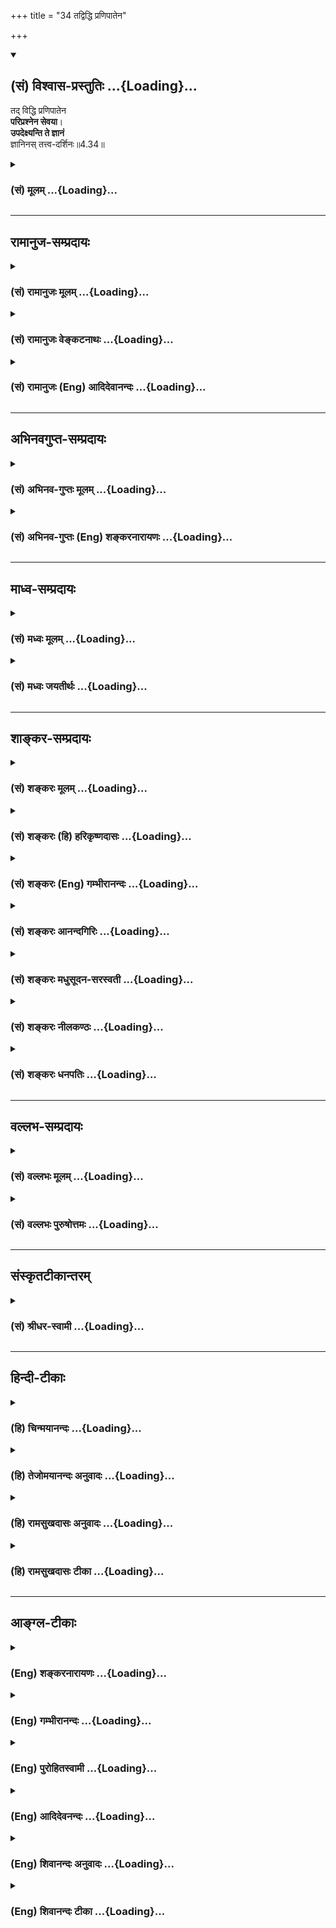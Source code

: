 +++
title = "34 तद्विद्धि प्रणिपातेन"

+++
<div class="js_include" newlevelforh1="2" title="(सं) विश्वास-प्रस्तुतिः" unfilled url="/mahAbhAratam/vyAsaH/shlokashaH/06-bhIShma-parva/03-bhagavad-gItA-parva/saMskRtam/vishvAsa-prastutiH/04_jnAna-yogaH_brahmArp/34_tadviddhi_praNipA.md">
<details open><summary><h2>(सं) विश्वास-प्रस्तुतिः ...{Loading}...</h2></summary>

तद् विद्धि प्रणिपातेन  
**परिप्रश्नेन सेवया**।  
**उपदेक्ष्यन्ति ते ज्ञानं**  
ज्ञानिनस् तत्त्व-दर्शिनः॥4.34॥
</details>
</div>
<div class="js_include collapsed" newlevelforh1="3" title="(सं) मूलम्" unfilled url="/mahAbhAratam/vyAsaH/shlokashaH/06-bhIShma-parva/03-bhagavad-gItA-parva/saMskRtam/mUlam/04_jnAna-yogaH_brahmArp/34_tadviddhi_praNipA.md">
<details><summary><h3>(सं) मूलम् ...{Loading}...</h3></summary>

तद्विद्धि प्रणिपातेन परिप्रश्नेन सेवया।  
उपदेक्ष्यन्ति ते ज्ञानं ज्ञानिनस्तत्त्वदर्शिनः।।4.34।।
</details>
</div>


_________________
## रामानुज-सम्प्रदायः
<div class="js_include collapsed" newlevelforh1="3" title="(सं) रामानुजः मूलम्" unfilled url="/mahAbhAratam/vyAsaH/shlokashaH/06-bhIShma-parva/03-bhagavad-gItA-parva/saMskRtam/rAmAnujaH/mUlam/04_jnAna-yogaH_brahmArp/34_tadviddhi_praNipA.md">
<details><summary><h3>(सं) रामानुजः मूलम् ...{Loading}...</h3></summary>

।।4.34।। तद् आत्मविषयं ज्ञानम्अविनाशि तु तद् विद्धि (गीता 2।17) इति
आरभ्यएषा तेऽभिहिता (गीता 2।39) इत्यन्तेन मया उपदिष्टम् मदुक्तकर्मणि
वर्तमानः त्वं विपाकानुगुणं काले प्रणिपातपरिप्रश्नसेवाभिः विशदाकारं
ज्ञानिभ्यो विद्धि। साक्षात्कृतात्मस्वरूपाः तु **ज्ञानिनः** प्रणिपातादिभिः
सेविताः ज्ञानबुभुत्सया परितः पृच्छतः तव आशयम् आलक्ष्य **ज्ञानम्
उपदेक्ष्यन्ति। आत्मयाथात्म्यविषयसाक्षात्काररूपस्य लक्षणम् आह**

</details>
</div>
<div class="js_include collapsed" newlevelforh1="3" title="(सं) रामानुजः वेङ्कटनाथः" unfilled url="/mahAbhAratam/vyAsaH/shlokashaH/06-bhIShma-parva/03-bhagavad-gItA-parva/saMskRtam/rAmAnujaH/venkaTanAthaH/04_jnAna-yogaH_brahmArp/34_tadviddhi_praNipA.md">
<details><summary><h3>(सं) रामानुजः वेङ्कटनाथः ...{Loading}...</h3></summary>

  
  
।।4.34।। उपदिष्टमेव ज्ञानं तत्तद्विपाकदशाया प्रतिक्षणवैशद्याय पुनः
पुनर्ज्ञानिभ्यः श्रोतव्यमित्युच्यते तद्विद्धि इति श्लोकेन। तदिति
परोक्षवन्निर्देशः **प्रकरणप्रा द्युक्तप्रकारपरामर्शीति**
व्यञ्जनायअविनाशि इत्यादिमयापदिष्टमित्यन्तमुक्तम्। इतः पूर्वमनुपदिष्टस्य
ज्ञानस्य कस्यचिच्छ्रोतव्यत्वं नात्रोच्यत इति भावः। तद्युक्तकर्मणि
वर्तमानस्त्वमिति विपाकहेतुः। विपाकानुगुणं कालेकाल इति प्रश्नावसरः।
अदृष्टद्वारा प्रणिपातादेर्विपाकानुगुण्यं वा विवक्षितम्।
गुरुमेवाभिगच्छेत् मुं.उ.1।2।12 इत्यादिविधिप्राप्तं चैतत्।
प्रणिपातादेरितरेतरयोगो विवक्षित इति व्यञ्जनायप्रणिपातपरिप्रश्नसेवाभिः
इति द्वन्द्वसमासेन व्याख्या। स्वाध्यायाद्योगमासीत योगात्स्वाध्यायमामनेत्
वि.पु.6।6।2 इत्यादीनि शास्त्राणिकालेकाल इति वीप्सया
द्योतितानि। विशदाकारमिति पुनः श्रवणस्य नैष्फल्यपरिहारः। ननु किमिदानीं
भगवता ज्ञानमविशदमुपदिष्टं किंवा बीभत्सुना अविशब्देन ज्ञातं येनैतदुच्यते
इत्येतदपिविपाकानुगुणशब्देन परिहृतम् विशदमेवोपदिष्टं भगवता अवधानादिमांश्च
अर्जुनः तथाप्यनादिकर्मोपार्जितैरनन्तैः पापकवाटैरन्तःकरणरूपस्य
तत्त्वज्ञानप्रसरद्वारस्योपरुद्धत्वादिदानीं नातिवैशद्यं जायतेये तु
त्वदङ्घ्रिसरसीरुहभक्तिहीनास्तेषाममीभिरपि नैव यथार्थबोधः।
पित्तघ्नमञ्जनमनाप्नुषि जातु नेत्रे नैव प्रभाभिरपि शङ्खसितत्वबुद्धिः
वै.स्त.16 इतिवत् यथावस्थितकर्मयोगनिरस्तेषु पापेषु विशदज्ञानार्हावस्था
स्यात् तदा च पूर्वोपदिष्टस्य सामान्यतो ज्ञातस्यार्थस्य ज्ञातांशसंवादाय
अज्ञातांशज्ञानाय विस्मृतप्रतिबोधनाय च पुनश्श्रवणं कार्यमिति।
अयमर्थोऽनुगीतावृत्तान्तेन व्यक्तो भविष्यति। ज्ञानिनः अहं वा अन्यो वेति
भावः।  
  
तत्त्वदर्शिनः इति विशेषणं तेषामेतज्ज्ञानोपदेष्ट्टत्वाधिकारं सूचयतीति
व्यञ्जनायसाक्षात्कृतात्मस्वरूपा इत्युक्तम्।
तत्त्वदर्शिभिरपिनासंवत्सरवासिने प्रब्रूयात् न विनयादिरहिताय च वक्तव्यम्
इत्यादिविधिप्रयुक्तविलम्बोऽनतिलङ्घनीय इत्याह प्रणिपातादिभिरिति। तस्मै स
विद्वानुपसन्नाय सम्यक् इत्युपक्रम्य प्रोवाच तां तत्त्वतो ब्रह्मविद्याम्
मुं.उ.1।2।13 इति श्रुतेर्विधिपरत्वं च तत्त्वदर्शित्वाज्जानन्तस्ते
यथावदुपदेक्ष्यन्तीति भावः। प्रकर्षेण नीचैः पतनं प्रणिपातः
प्रश्नपूर्वाङ्गभूतः प्रणामोपसङ्ग्रहादिर्विवक्षितः। परिप्रश्नः
स्वबुद्धिमत्तातिरेकगूहनेनाजानत इव साक्षात्प्रष्टव्यानभिधानेन
तदनुबन्धिविषयः प्रश्नः। प्रतिवादिवत्कुयुक्तिभिः प्रत्यवस्थानं न
कर्तव्यमिति भावः। सेवा तु भक्तिश्चिरानुवर्तनं वा।  
  

</details>
</div>
<div class="js_include collapsed" newlevelforh1="3" title="(सं) रामानुजः (Eng) आदिदेवानन्दः" unfilled url="/mahAbhAratam/vyAsaH/shlokashaH/06-bhIShma-parva/03-bhagavad-gItA-parva/saMskRtam/rAmAnujaH/english/AdidevAnandaH/04_jnAna-yogaH_brahmArp/34_tadviddhi_praNipA.md">
<details><summary><h3>(सं) रामानुजः (Eng) आदिदेवानन्दः ...{Loading}...</h3></summary>

4.34 This is the knowledge concerning the self that has been taught by Me in the verses beginning with 'Know that to be indestructibe' (2.17)
and ending with 'this has been given to you' (2.39). So engaged in appropriate actions, you can learn, according to the maturity of your competence, this wisdom from the wise, who will explain it to you, if you attend on them through prostrating and estioning and by serving them. The wise are those who have immediate apprehension (or vision) of the true nature of the self. Having been honoured by you through prostration etc., and observing your mental disposition characterised by desire for knowledge which you have evinced by your estions, they will teach you this knowledge. Sri Krsna now speaks of the characterisitcs of knowledge concerning the nature of the self, in the form of direct perception.

</details>
</div>


_________________
## अभिनवगुप्त-सम्प्रदायः
<div class="js_include collapsed" newlevelforh1="3" title="(सं) अभिनव-गुप्तः मूलम्" unfilled url="/mahAbhAratam/vyAsaH/shlokashaH/06-bhIShma-parva/03-bhagavad-gItA-parva/saMskRtam/abhinava-guptaH/mUlam/04_jnAna-yogaH_brahmArp/34_tadviddhi_praNipA.md">
<details><summary><h3>(सं) अभिनव-गुप्तः मूलम् ...{Loading}...</h3></summary>

।।4.34 4.35।। तद्विद्धीति। यज्ज्ञात्वेति। तच्च ज्ञानं प्रणिपातेन भक्त्या
परिप्रश्नेन ऊहापोहतर्कवितर्कादिभिः सेवया अभ्यासेन जानीहि। यतः एवंभूतस्य
तव ज्ञानिनः निजा एव संवित्तिविशेषानुगृहीता इन्द्रियविशेषाः तत्त्वम् उप
समीपे देक्ष्यन्ति प्रापयिष्यन्ति। तथाहि ते तत्त्वमेव दर्शयन्तीति
तत्त्वदर्शिनः। उक्तं हि योग एव योगस्योपाध्यायः इति।  
  
ऋतंभरा तत्र प्रज्ञा +++(Y S I 48 )+++ इति च। अन्ये ज्ञानिनः पुरुषा इति
व्याख्यायमाने भगवान् स्वयं यत् उपदिष्टवान् तदसत्यमित्युक्तं स्यात्। अथवा
एवमभिधाने +++(S. अभिधानेन च)+++ प्रयोजनम् अन्येऽपि लोकाः प्रणिपातादिना
ज्ञानिभ्यो ज्ञानं गृह्णीयुः न यथाकथंचित् इति समयप्रतिपादनम्। आत्मनि मयि
मत्स्वरूपतां यति +++(S K प्राप्ते)+++ आत्मनि इति सामानाधिकरण्यम्। अथोशब्दः
पादपूरणे। आत्मना ईश्वरस्य साम्ये कोऽपि विशेष उक्तः। असाम्ये
विकल्पार्थानुपपत्तिः।

</details>
</div>
<div class="js_include collapsed" newlevelforh1="3" title="(सं) अभिनव-गुप्तः (Eng) शङ्करनारायणः" unfilled url="/mahAbhAratam/vyAsaH/shlokashaH/06-bhIShma-parva/03-bhagavad-gItA-parva/saMskRtam/abhinava-guptaH/english/shankaranArAyaNaH/04_jnAna-yogaH_brahmArp/34_tadviddhi_praNipA.md">
<details><summary><h3>(सं) अभिनव-गुप्तः (Eng) शङ्करनारायणः ...{Loading}...</h3></summary>

4.34 See Comment under 4.35

</details>
</div>


_________________
## माध्व-सम्प्रदायः
<div class="js_include collapsed" newlevelforh1="3" title="(सं) मध्वः मूलम्" unfilled url="/mahAbhAratam/vyAsaH/shlokashaH/06-bhIShma-parva/03-bhagavad-gItA-parva/saMskRtam/madhvaH/mUlam/04_jnAna-yogaH_brahmArp/34_tadviddhi_praNipA.md">
<details><summary><h3>(सं) मध्वः मूलम् ...{Loading}...</h3></summary>

।।4.34।। इदानीमपि ज्ञान्येव। तथाऽप्यभिभवान्मोहः। मा तूक्ता।

</details>
</div>
<div class="js_include collapsed" newlevelforh1="3" title="(सं) मध्वः जयतीर्थः" unfilled url="/mahAbhAratam/vyAsaH/shlokashaH/06-bhIShma-parva/03-bhagavad-gItA-parva/saMskRtam/madhvaH/jayatIrthaH/04_jnAna-yogaH_brahmArp/34_tadviddhi_praNipA.md">
<details><summary><h3>(सं) मध्वः जयतीर्थः ...{Loading}...</h3></summary>

।।4.34।। तद्विद्धि इत्युक्तत्वात् इदानीमर्जुनो न ज्ञानीति प्रतीतिं
निवारयति **इदानीमपी**ति। तद्विद्धि इत्यधिकज्ञानच्चैमुक्तमिति भावः। ज्ञानी
चेत्तर्हियज्ज्ञात्वा 4।35 इति तस्य मोहः कथमुच्यते इत्यत आह **तथापी**ति।
अभिभवात् ज्ञानस्य। अर्जुनस्य ज्ञानित्वे सिद्धे भवेदेतत्। तत्रैव किं
प्रमाणं इत्यत आह **मा त्वि**ति।

</details>
</div>


_________________
## शाङ्कर-सम्प्रदायः
<div class="js_include collapsed" newlevelforh1="3" title="(सं) शङ्करः मूलम्" unfilled url="/mahAbhAratam/vyAsaH/shlokashaH/06-bhIShma-parva/03-bhagavad-gItA-parva/saMskRtam/shankaraH/mUlam/04_jnAna-yogaH_brahmArp/34_tadviddhi_praNipA.md">
<details><summary><h3>(सं) शङ्करः मूलम् ...{Loading}...</h3></summary>

।।4.34।। **तत् विद्धि** विजानीहि येन विधिना प्राप्यते इति। आचार्यान्
अभिगम्य **प्रणिपातेन** प्रकर्षेण नीचैः पतनं प्रणिपातः दीर्घनमस्कारः तेन
कथं बन्धः कथं मोक्षः का विद्या का चाविद्या इति **परिप्रश्नेन सेवया**
गुरुशुश्रूषया एवमादिना। प्रश्रयेण आवर्जिता आचार्या **उपदेक्ष्यन्ति**
कथयिष्यन्ति **ते ज्ञानं** यथोक्तविशेषणं **ज्ञानिनः**। ज्ञानवन्तोऽपि
केचित् यथावत् तत्त्वदर्शनशीलाः अपरे न अतो विशिनष्टि **तत्त्वदर्शिनः**
इति। ये सम्यग्दर्शिनः तैः उपदिष्टं ज्ञानं कार्यक्षमं भवति नेतरत् इति
भगवतो मतम्।। तथा च सति इदमपि समर्थं वचनम्

</details>
</div>
<div class="js_include collapsed" newlevelforh1="3" title="(सं) शङ्करः (हि) हरिकृष्णदासः" unfilled url="/mahAbhAratam/vyAsaH/shlokashaH/06-bhIShma-parva/03-bhagavad-gItA-parva/saMskRtam/shankaraH/hindI/harikRShNadAsaH/04_jnAna-yogaH_brahmArp/34_tadviddhi_praNipA.md">
<details><summary><h3>(सं) शङ्करः (हि) हरिकृष्णदासः ...{Loading}...</h3></summary>

।।4.34।। इस प्रकारसे श्रेष्ठ बतलाया हुआ वह ज्ञान किस उपायसे मिलता है सो
कहते हैं वह ज्ञान जिस विधिसे प्राप्त होता है वह तू जान यानी सुन आचार्यके
समीप जाकर भलीभाँति दण्डवत् प्रणाम करनेसे एवं किस तरह बन्धन हुआ कैसे
मुक्ति होगी विद्या क्या है अविद्या क्या है इस प्रकार ( निष्कपट भावसे )
प्रश्न करनेसे और गुरुकी यथायोग्य सेवा करनेसे ( वह ज्ञान प्राप्त होता है
)। अभिप्राय यह कि इस प्रकार सेवा और विनय आदिसे प्रसन्न हुए तत्त्वदर्शी
ज्ञानी आचार्य तुझे उपर्युक्त विशेषणोंवाले ज्ञानका उपदेश करेंगे।
ज्ञानवान् भी कोईकोई ही यथार्थ तत्त्वको जाननेवाले होते हैं सब नहीं होते।
इसलिये ज्ञानीके साथ तत्त्वदर्शी यह विशेषण लगाया है। इससे भगवान्का यह
अभिप्राय है कि जो यथार्थ तत्त्वको जाननेवाले होते हैं उनके द्वारा उपदेश
किया हुआ ही ज्ञान अपने कार्यको सिद्ध करनेमें समर्थ होता है दूसरा नहीं।

</details>
</div>
<div class="js_include collapsed" newlevelforh1="3" title="(सं) शङ्करः (Eng) गम्भीरानन्दः" unfilled url="/mahAbhAratam/vyAsaH/shlokashaH/06-bhIShma-parva/03-bhagavad-gItA-parva/saMskRtam/shankaraH/english/gambhIrAnandaH/04_jnAna-yogaH_brahmArp/34_tadviddhi_praNipA.md">
<details><summary><h3>(सं) शङ्करः (Eng) गम्भीरानन्दः ...{Loading}...</h3></summary>

4.34 Viddhi, know; tat, that, the process by which It is acired; by
approaching teachers pranipatena, through prostration, by lying fully
streched on the ground with face downward, with prolonged salutation;
pariprasnena, through iniry, as to how bondage and Liberation come, and
what are Knowledge and ignorance; and sevaya, through the service of the
guru. (Know it) through these and other (disciplines) \[Other
disciplines such as control of the mind, body, etc. Sankaracarya's own
words in the Commentary are evamadina, after which Ast. puts a full
stop, and agreeing with this, A.G. says that the word viddhi (know) is
to be connected with evamadina. Hence this translation. Alternatively,
those words have to be taken with prasrayena. Then the meaning will be,
'Being pleased with such and other forms of humility৷৷.'-Tr.\]. Being
pleased with humility, jnaninah, the wise ones, the teachers;
tattva-darsinah, who have realized the Truth; upadeksyanti, will impart,
will tell; te, you; jnanam, the Knowledge as described above. Although
people may be wise, some of them are apt to know Truth just as it is,
while others may not be so. Hence the alification, 'who have realized
the Truth'. The considered view of the Lord is that Knowledge imparted
by those who have full enlightenment becomes effective, not any other.
That being so, the next verse also becomes appropriate:

</details>
</div>
<div class="js_include collapsed" newlevelforh1="3" title="(सं) शङ्करः आनन्दगिरिः" unfilled url="/mahAbhAratam/vyAsaH/shlokashaH/06-bhIShma-parva/03-bhagavad-gItA-parva/saMskRtam/shankaraH/AnandagiriH/04_jnAna-yogaH_brahmArp/34_tadviddhi_praNipA.md">
<details><summary><h3>(सं) शङ्करः आनन्दगिरिः ...{Loading}...</h3></summary>

।।4.34।। यद्येवं प्रशस्यतरमिदं ज्ञानं तर्हि केनोपायेन तत्प्राप्तिरिति
पृच्छति **तदेतदिति।** ज्ञानप्राप्तौ प्रत्यासन्नमुपायमुपदिशति **उच्यत
इति।** तद्विज्ञानं गुरुभ्यो विद्धि गुरवश्च
प्रणिपातादिभिरुपायैरावर्जितचेतसो वदिष्यन्तीत्याह **तद्विद्धीति।**
उपदेष्टृत्वमुपदेशकर्तृत्वम्। परोक्षज्ञानमात्रेण न भवतीत्याह
**उपदेक्ष्यन्तीति।** तदिति प्रेप्सितं ज्ञानसाधनं गृह्यते येन विधिनेति
शेषदर्शनात्। यद्वा येनाचार्यावर्जनप्रकारेण तदुपदेशवशादपेक्षितं ज्ञानं
लभ्यते तथा तज्ज्ञानमाचार्येभ्यो लभस्वेत्यर्थः। तदेव स्फुटयति **आचार्या
इति।** एवमादिनेत्यादिशब्देन शमादयो गृह्यन्ते एवमादिना विद्धीति पूर्वेण
संबन्धः। उत्तरार्धं व्याचष्टे **प्रश्रयेणेति।** प्रश्रयो
भक्तिश्रद्धापूर्वको निरतिशयो नतिविशेषः यथोक्तविशेषणं पूर्वोक्तेन
प्रकारेण प्रशस्यतममित्यर्थः। विशेषणस्य पौनरुक्त्यपरिहारार्थमर्थभेदं
कथयति **ज्ञानवन्तोऽपीति।** ज्ञानिन इत्युक्त्वा पुनस्तत्त्वदर्शिन इति
ब्रुवतो भगवतोऽभिप्रायमाह **ये सम्यगिति।** बहुवचनं चैतदाचार्यविषयं
बहुभ्यः श्रोतव्यं बहुधा चेति सामान्यन्यायाभ्यनुज्ञानार्थं न
त्वात्मज्ञानमधिकृत्याचार्यबहुत्वं विवक्षितम् तस्य
तत्त्वसाक्षात्कारवदाचार्यमात्रोपदेशादेवोदयसंभवात्।

</details>
</div>
<div class="js_include collapsed" newlevelforh1="3" title="(सं) शङ्करः मधुसूदन-सरस्वती" unfilled url="/mahAbhAratam/vyAsaH/shlokashaH/06-bhIShma-parva/03-bhagavad-gItA-parva/saMskRtam/shankaraH/madhusUdana-sarasvatI/04_jnAna-yogaH_brahmArp/34_tadviddhi_praNipA.md">
<details><summary><h3>(सं) शङ्करः मधुसूदन-सरस्वती ...{Loading}...</h3></summary>

।।4.34।। एतादृशज्ञानप्राप्तौ कोऽतिप्रत्यासन्न उपाय इति उच्यते
तत्सर्वकर्मफलभूतं ज्ञानं विद्धि लभस्व। आचार्यानभिगम्य तेषां प्रणिपातेन
प्रकर्षेण नीचैः पतनं प्रणिपातो दीर्घनमस्कारस्तेन। कोऽहं कथं बद्धोऽस्मि
केनोपायेन मुच्येयमित्यादिना परिप्रश्नेन बहुविषयेण प्रश्नेन। सेवया
सर्वभावेन तदनुकूलकारितया। एवं
भक्तिश्रद्धातिशयपूर्वकेणावनतिविशेषेणाभिमुखाः सन्तः उपदेक्ष्यन्ति उपदेशेन
संपादयिष्यन्ति ते तुभ्यं ज्ञानं परमात्मविषयं साक्षान्मोक्षफलं ज्ञानिनः
पदवाक्यन्यायादिमाननिपुणास्तत्त्वदर्शिनः कृतसाक्षात्काराः।
साक्षात्कारवद्भिरुपदिष्टमेव ज्ञानं फलपर्यवसायि नतु तद्रहितैः
पदवाक्यमाननिपुणैरपीति भगवतो मतन्तद्विज्ञानार्थं स
गुरुमेवाभिगच्छेत्समित्पाणिः श्रोत्रियं ब्रह्मनिष्ठम् इति श्रुतिसंवादि।
तत्रापि श्रोत्रियमधीतवेदं ब्रह्मनिष्ठं कृतब्रह्मसाक्षात्कारमिति
व्याख्यानात्। बहुवचनं चेदमाचार्यविषयमेकस्मिन्नपि गौरवातिशयार्थं नतु
बहुत्वविवक्षया। एकस्मादेव तत्त्वसाक्षात्कारवत आचार्यात्तत्त्वज्ञानोदये
सत्याचार्यान्तरगमनस्य तदर्थमयोगादिति द्रष्टव्यम्।

</details>
</div>
<div class="js_include collapsed" newlevelforh1="3" title="(सं) शङ्करः नीलकण्ठः" unfilled url="/mahAbhAratam/vyAsaH/shlokashaH/06-bhIShma-parva/03-bhagavad-gItA-parva/saMskRtam/shankaraH/nIlakaNThaH/04_jnAna-yogaH_brahmArp/34_tadviddhi_praNipA.md">
<details><summary><h3>(सं) शङ्करः नीलकण्ठः ...{Loading}...</h3></summary>

।।4.34।।**तद्विद्धीति।** ज्ञानिनः ग्रन्थज्ञाः। तत्त्वदर्शिनोऽनुभववन्तः।
ज्ञानं ब्रह्म स्पष्टार्थः श्लोकः।

</details>
</div>
<div class="js_include collapsed" newlevelforh1="3" title="(सं) शङ्करः धनपतिः" unfilled url="/mahAbhAratam/vyAsaH/shlokashaH/06-bhIShma-parva/03-bhagavad-gItA-parva/saMskRtam/shankaraH/dhanapatiH/04_jnAna-yogaH_brahmArp/34_tadviddhi_praNipA.md">
<details><summary><h3>(सं) शङ्करः धनपतिः ...{Loading}...</h3></summary>

।।4.34।। तदेतत्सर्वोत्तमं ज्ञानं तर्हि केन साधनेन लभ्यत इत्यत आह
**तदिति।** यत्र सर्वकर्मफलमन्तर्भवति तज्ज्ञानं विद्धि जानीहि। येन
विधिनां प्राप्यत इति विद्धि लभस्वेत्यर्थस्तु अदादेर्ज्ञानार्थत्वात्
मुख्ये संभवति अमुख्यस्यान्याय्यत्वादाचार्यैर्न प्रदर्शितः।
आचार्यानभिगभ्य प्रकर्षेण नीचैः पतनं प्रणिपातो दीर्घनमस्कारः तेनकथं बन्धः
कथं मोक्षः कस्य केन विमुच्यते। विद्याविद्ये कथंभूते कोऽहं दृश्यमिदं च
किम् इतिपरिप्रश्नेन सेवया गुरुशुश्रूषा गुर्वाभिमुख्यसंपादिकया
मायाविनिर्मुक्तया इत्येवमादिना प्रश्रयेण प्रसादिता गुरुवो ज्ञानिनः
न्यायविचारपूर्वकवेदार्थज्ञाः तत्त्वदर्शिनः तत्त्वसाक्षात्कारवन्तः ते
ज्ञानमुपदेक्ष्यन्ति पद्वाक्यप्रमाणज्ञैः
सम्यक्तत्त्वविलोकिभिःउक्ताज्ज्ञानाद्भवेत्कार्यं नान्यैरिति हरेर्मतम्
तथाच श्रुतिःतद्विज्ञानार्थं स गुरुमेवाभिगच्छेत्समित्पाणिः श्रोत्रियं
ब्रह्मनिष्ठम् इति। बहुवचनं त्वादरार्थमिति बोध्यम्।

</details>
</div>


_________________
## वल्लभ-सम्प्रदायः
<div class="js_include collapsed" newlevelforh1="3" title="(सं) वल्लभः मूलम्" unfilled url="/mahAbhAratam/vyAsaH/shlokashaH/06-bhIShma-parva/03-bhagavad-gItA-parva/saMskRtam/vallabhaH/mUlam/04_jnAna-yogaH_brahmArp/34_tadviddhi_praNipA.md">
<details><summary><h3>(सं) वल्लभः मूलम् ...{Loading}...</h3></summary>

।।4.34।। तत्र साधनमाहुः तद्विद्धीति। प्रथमं प्रणिपातेन
कायिकेनामानित्वसाधनेन ततश्च वाचिकेन महदुपसदनं गत्वा प्रणयकृतेन
परिप्रश्नेन आन्तरीयेण सेवनेन च। तेषां वा सेवनेनैतत्कृतेन त्वं
तत्प्राप्नुहि इतिपृथगेव मुख्यं साधनंस्यान्महत्सेवया इति वाक्यात्। ततस्ते
तुभ्यं उपदेशेन तज्ज्ञानं सम्पादयिष्यन्ति तत्त्वदर्शिनः।

</details>
</div>
<div class="js_include collapsed" newlevelforh1="3" title="(सं) वल्लभः पुरुषोत्तमः" unfilled url="/mahAbhAratam/vyAsaH/shlokashaH/06-bhIShma-parva/03-bhagavad-gItA-parva/saMskRtam/vallabhaH/puruShottamaH/04_jnAna-yogaH_brahmArp/34_tadviddhi_praNipA.md">
<details><summary><h3>(सं) वल्लभः पुरुषोत्तमः ...{Loading}...</h3></summary>

  
  
।।4.34।। तज्ज्ञानं कथं स्यात् इत्यत आह तदिति। तज्ज्ञानं ज्ञानिनो
मत्स्वरूपविदः प्रणिपातेन नम्रतया परिप्रश्नेन जिज्ञासुतया प्रश्नेन सेवया
भगवद्बुद्ध्या ते तव ज्ञानिनः मत्स्वरूपविदः तत्त्वदर्शिनः
योग्यानामुपदेशदातारमहं प्रसन्नो भवामीति पश्यन्त्यतो
ज्ञानमुपदेक्ष्यन्ति।  
  

</details>
</div>


_________________
## संस्कृतटीकान्तरम्
<div class="js_include collapsed" newlevelforh1="3" title="(सं) श्रीधर-स्वामी" unfilled url="/mahAbhAratam/vyAsaH/shlokashaH/06-bhIShma-parva/03-bhagavad-gItA-parva/saMskRtam/shrIdhara-svAmI/04_jnAna-yogaH_brahmArp/34_tadviddhi_praNipA.md">
<details><summary><h3>(सं) श्रीधर-स्वामी ...{Loading}...</h3></summary>

।।4.34।। एवंभूतात्मज्ञाने साधनमाह **तद्विद्धीति।** तज्ज्ञानं विद्धि
प्राप्नुहि। ज्ञानिनां प्रणिपातेन दण्डवन्नमस्कारेण ततः परिप्रश्नेन
कुतोऽयं मम संसारः कथं वा निवर्तत इति प्रश्नेन सेवया शुश्रूषया च ज्ञानिनः
शास्त्रज्ञास्तत्त्वदर्शिनः अपरोक्षानुभवसंपन्नाश्च ते तुभ्यं
ज्ञानमुपदेशेन संपादयिष्यन्ति।

</details>
</div>


_________________
## हिन्दी-टीकाः
<div class="js_include collapsed" newlevelforh1="3" title="(हि) चिन्मयानन्दः" unfilled url="/mahAbhAratam/vyAsaH/shlokashaH/06-bhIShma-parva/03-bhagavad-gItA-parva/hindI/chinmayAnandaH/04_jnAna-yogaH_brahmArp/34_tadviddhi_praNipA.md">
<details><summary><h3>(हि) चिन्मयानन्दः ...{Loading}...</h3></summary>

।।4.34।। जीवन के परम पुरुषार्थ को प्राप्त करने के लिए ज्ञान का उपदेश
अनिवार्य है। उस ज्ञानोपदेश को देने के लिए गुरु का जिन गुणों से सम्पन्न
होना आवश्यक है उन्हें इस श्लोक में बताया गया है। गुरु के उपदेश से
पूर्णतया लाभान्वित होने के लिए शिष्य में जिस भावना तथा बौद्धिक क्षमता का
होना आवश्यक है उसका भी यहाँ वर्णन किया गया है। प्रणिपातेन वैसे तो
साष्टांग दण्डवत शरीर से किया जाता है परन्तु यहाँ प्रणिपात से शिष्य का
प्रपन्नभाव और नम्रता गुरु के प्रति आदर एवं आज्ञाकारिता अभिप्रेत है।
सामान्यत लोगों को अपने ही विषय में पूर्ण अज्ञान होता है। वे न तो अपने मन
की प्रवृत्तियों को जानते हैं और न ही मनसंयम की साधना को। अत उनके लिए यह
आवश्यक हो जाता है कि वे गुरु के समीप रहकर उनके दिये उपदेशों को समझने तथा
उसके अनुसार आचरण करने में सदा तत्पर रहें। जिस प्रकार जल का प्रवाह ऊपरी
धरातल से नीचे की ओर होता है उसी प्रकार ज्ञान का उपदेश भी ज्ञानी गुरु के
मुख से जिज्ञासु शिष्य के लिये दिया जाता है। इसलिये शिष्य में नम्रता का
भाव होना आवश्यक है जिससे कि उपदेश को यथावत् ग्रहण कर सके। परिप्रश्नेन
प्रश्नों के द्वारा गुरु की बुद्धि मंजूषा में निहित ज्ञान निधि को हम खोल
देते हैं। एक निष्णात गुरु शिष्य के प्रश्न से ही उसके बौद्धिक स्तर को समझ
लेते हैं। शिष्य के विचारों में हुई त्रुटि को दूर करते हुए वे अनायास ही
उसके विचारों को सही दिशा भी प्रदान करते हैं। प्रश्नोत्तर रूप इस संवाद के
द्वारा गुरु के पूर्णत्व की आभा शिष्य को भी प्राप्त हो जाती है इसलिये
हिन्दू धर्म में गुरु और शिष्य के मध्य प्रश्नोत्तर की यह प्रथा प्राचीन
काल से चली आ रही है जिसे सत्संग कहते हैं। विश्व के सभी धर्मों में शिष्य
को यह विशेष अधिकार प्राप्त नहीं है। वास्तव में केवल वेदान्त दर्शन ही
हमारी बुद्धि को पूर्ण स्वतन्त्रता देता है। उसका व्यापार साधकों की
अन्धश्रद्धा पर नहीं चलता। अन्य धर्मों में श्रद्धा का अत्याधिक महत्व होने
के कारण उनके धर्मग्रन्थों में बौद्धिक दृष्टि से अनेक त्रुटियां रह गयी
हैं जिनका समाधानकारक उत्तर नहीं मिलता। अत उनके धर्मगुरुओं के लिये आवश्यक
है कि शास्त्र संबन्धी प्रश्नों को पूछने के अधिकार से साधकों को वंचित रखा
जाय। सेवया गुरु को फल फूल और मिष्ठान आदि अर्पण करना ही सेवा नहीं कही
जाती। यद्यपि आज धार्मिक संस्थानों एवं आश्रमों में इसी को ही सेवा समझा
जाता है। गुरु के उपदेश को ग्रहण करके उसी के अनुसार आचरण करने का प्रयत्न
ही गुरु की वास्तविक सेवा है। इससे बढ़कर और कोई सेवा नहीं हो सकती। शिष्यों
को ज्ञान का उपदेश देने के लिये गुरु में मुख्यत दो गुणों का होना आवश्यक
है (क) आध्यात्मिक शास्त्रों का पूर्ण ज्ञान तथा (ख) अनन्त स्वरूप परमार्थ
सत्य के अनुभव में दृढ़ स्थिति। इन दो गुणों को इस श्लोक में क्रमश ज्ञानिन
और तत्त्वदर्शिन शब्दों से बताया गया है। केवल पुस्तकीय ज्ञान से प्रकाण्ड
पंडित बना जा सकता है लेकिन योग्य गुरु नहीं। शास्त्रों से अनभिज्ञ
आत्मानुभवी पुरुष मौन हो जायेगा क्योंकि शब्दों से परे अपने निज अनुभव को
वह व्यक्त ही नहीं कर पायेगा। अत गुरु का शास्त्रज्ञ तथा ब्रह्मनिष्ठ होना
आवश्यक है। उपर्युक्त कथन से भगवान् का अभिप्राय यह है कि ज्ञानी और
तत्त्वदर्शी आचार्य द्वारा उपादिष्ट ज्ञान ही फलदायी होता है और अन्य ज्ञान
नहीं। अस्तु निम्नलिखित कथन भी सत्य ही है कि

</details>
</div>
<div class="js_include collapsed" newlevelforh1="3" title="(हि) तेजोमयानन्दः अनुवादः" unfilled url="/mahAbhAratam/vyAsaH/shlokashaH/06-bhIShma-parva/03-bhagavad-gItA-parva/hindI/tejomayAnandaH/anuvAdaH/04_jnAna-yogaH_brahmArp/34_tadviddhi_praNipA.md">
<details><summary><h3>(हि) तेजोमयानन्दः अनुवादः ...{Loading}...</h3></summary>

।।4.34।। उस (ज्ञान) को (गुरु के समीप जाकर) साष्टांग प्रणिपात, प्रश्न
तथा सेवा करके जानो; ये तत्त्वदर्शी ज्ञानी पुरुष तुम्हें ज्ञान का उपदेश
करेंगे।।

</details>
</div>
<div class="js_include collapsed" newlevelforh1="3" title="(हि) रामसुखदासः अनुवादः" unfilled url="/mahAbhAratam/vyAsaH/shlokashaH/06-bhIShma-parva/03-bhagavad-gItA-parva/hindI/rAmasukhadAsaH/anuvAdaH/04_jnAna-yogaH_brahmArp/34_tadviddhi_praNipA.md">
<details><summary><h3>(हि) रामसुखदासः अनुवादः ...{Loading}...</h3></summary>

।।4.34।। उस- (तत्त्वज्ञान-) को (तत्त्वदर्शी ज्ञानी महापुरुषोंके पास
जाकर) समझ। उनको साष्टाङ्ग दण्डवत् प्रणाम करनेसे, उनकी सेवा करनेसे और
सरलतापूर्वक प्रश्न करनेसे वे तत्त्वदर्शी ज्ञानी महापुरुष तुझे उस
तत्त्वज्ञानका उपदेश देंगे।

</details>
</div>
<div class="js_include collapsed" newlevelforh1="3" title="(हि) रामसुखदासः टीका" unfilled url="/mahAbhAratam/vyAsaH/shlokashaH/06-bhIShma-parva/03-bhagavad-gItA-parva/hindI/rAmasukhadAsaH/TIkA/04_jnAna-yogaH_brahmArp/34_tadviddhi_praNipA.md">
<details><summary><h3>(हि) रामसुखदासः टीका ...{Loading}...</h3></summary>

4.34।।***व्याख्या--*'तद्विद्धि'--**अर्जुनने पहले कहा था कि युद्धमें
स्वजनोंको मारकर मैं हित नहीं देखता (गीता 1। 31) इन आततायियोंको मारनेसे
तो पाप ही लगेगा (गीता 1। 36)। युद्ध करनेकी अपेक्षा मैं भिक्षा माँगकर
जीवन-निर्वाह करना श्रेष्ठ समझता हूँ (गीता 2। 5)। इस तरह अर्जुन युद्धरूप
कर्तव्य-कर्मका त्याग करना श्रेष्ठ मानते हैं; परन्तु भगवान्के मतानुसार
ज्ञानप्राप्तिके लिये कर्मोंका त्याग करना आवश्यक नहीं है (गीता 3। 20 4।
15)। इसीलिये यहाँ भगवान् अर्जुनसे मानो यह कह रहे हैं कि अगर तू कर्मोंका
स्वरूपसे त्याग करके ज्ञान प्राप्त करनेको ही श्रेष्ठ मानता है, तो तू किसी
तत्त्वदर्शी ज्ञानी महापुरुषके पास ही जाकर विधिपूर्वक ज्ञानको प्राप्त कर;
मैं तुझे ऐसा उपदेश नहीं दूँगा।  
  
वास्तवमें यहाँ भगवान्का अभिप्राय अर्जुनको ज्ञानी महापुरुषके पास भेजनेका
नहीं, प्रत्युत उन्हें चेतानेका प्रतीत होता है। जैसे कोई महापुरुष किसीको
उसके कल्याणकी बात कह रहा है, पर श्रद्धाकी कमीके कारण सुननेवालेको वह बात
नहीं जँचती, तो वह महापुरुष उसे कह देता है कि तू किसी दूसरे महापुरुषके
पास जाकर अपने कल्याणका उपाय पूछ; ऐसे ही भगवान् मानो यह कहे रहे हैं कि
अगर तूझे मेरी बात नहीं जँचती, तो तू किसी ज्ञानी महापुरुषके पास जाकर
प्रचलित प्रणालीसे ज्ञान प्राप्त कर। ज्ञान प्राप्त करनेकी प्रचलित प्रणाली
है--कर्मोंका स्वरूपसे त्याग करके, जिज्ञासापूर्वक श्रोत्रिय और
ब्रह्मनिष्ठ गुरुके पास जाकर विधिपूर्वक ज्ञान प्राप्त करना **(टिप्पणी प₀
263)**। आगे चलकर भगवान्ने अड़तीसवें श्लोकमें कहा है कि यही तत्त्वज्ञान
तुझे अपना कर्तव्य-कर्म करते-करते (कर्मयोग सिद्ध होते ही) दूसरे किसी
साधनके बिना स्वयं अपने-आपमें प्राप्त हो जायगा। उसके लिये किसी दूसरेके
पास जानेकी जरूरत नहीं है।**'प्रणिपातेन'--**ज्ञान-प्राप्तिके लिये गुरुके
पास जाकर उन्हें साष्टाङ्ग दण्डवत् -प्रणाम करे। तात्पर्य यह है कि गुरुके
पास नीच पुरुषकी तरह रहे **'नीचवत् सेवेत सद्गुरुम्'** जिससे अपने शरीरसे
गुरुका कभी निरादर, तिरस्कार न हो जाय। नम्रता, सरलता और जिज्ञासुभावसे
उनके पास रहे और उनकी सेवा करे। अपने-आपको उनके समर्पित कर दे; उनके अधीन
हो जाय। शरीर और वस्तुएँ--दोनों उनके अर्पण कर दे। साष्टाङ्ग
दण्डवत्-प्रणामसे अपना शरीर और सेवासे अपनी वस्तुएँ उनके अर्पण कर
दे।**'सेवया'--**शरीर और वस्तुओंसे गुरुकी सेवा करे। जिससे वे प्रसन्न हों,
वैसा काम करे। उनकी प्रसन्नता प्राप्त करनी हो तो अपने-आपको सर्वथा उनके
अधीन कर दे। उनके मनके, संकेतके, आज्ञाके अनुकूल काम करे। यही वास्तविक
सेवा है। सन्त-महापुरुषकी सबसे बड़ी सेवा है--उनके सिद्धान्तोंके अनुसार
अपना जीवन बनाना। कारण कि उन्हें सिद्धान्त जितने प्रिय होते हैं, उतना
अपना शरीर प्रिय नहीं होता। सिद्धान्तकी रक्षाके लिये वे अपने शरीरतकका
सहर्ष त्याग कर देते हैं। इसलिये सच्चा सेवक उनके सिद्धान्तोंका
दृढ़तापूर्वक पालन करता है।

</details>
</div>


_________________
## आङ्ग्ल-टीकाः
<div class="js_include collapsed" newlevelforh1="3" title="(Eng) शङ्करनारायणः" unfilled url="/mahAbhAratam/vyAsaH/shlokashaH/06-bhIShma-parva/03-bhagavad-gItA-parva/english/shankaranArAyaNaH/04_jnAna-yogaH_brahmArp/34_tadviddhi_praNipA.md">
<details><summary><h3>(Eng) शङ्करनारायणः ...{Loading}...</h3></summary>

4.34. This you should learn \[from those, endowed with knowledge\], by prostration, by iniry and by service \[all offered to them\]; those who are endowed with knowledge and are capable of showing the truth will give you the truth nearby;

</details>
</div>
<div class="js_include collapsed" newlevelforh1="3" title="(Eng) गम्भीरानन्दः" unfilled url="/mahAbhAratam/vyAsaH/shlokashaH/06-bhIShma-parva/03-bhagavad-gItA-parva/english/gambhIrAnandaH/04_jnAna-yogaH_brahmArp/34_tadviddhi_praNipA.md">
<details><summary><h3>(Eng) गम्भीरानन्दः ...{Loading}...</h3></summary>

4.34 Know that through prostration, iniry and service. The wise ones who have realized the Truth will impart the Knowledge to you.

</details>
</div>
<div class="js_include collapsed" newlevelforh1="3" title="(Eng) पुरोहितस्वामी" unfilled url="/mahAbhAratam/vyAsaH/shlokashaH/06-bhIShma-parva/03-bhagavad-gItA-parva/english/purohitasvAmI/04_jnAna-yogaH_brahmArp/34_tadviddhi_praNipA.md">
<details><summary><h3>(Eng) पुरोहितस्वामी ...{Loading}...</h3></summary>

4.34 This shalt thou learn by prostrating thyself at the Master's feet,
by questioning Him and by serving Him. The wise who have realised the Truth will teach thee wisdom.

</details>
</div>
<div class="js_include collapsed" newlevelforh1="3" title="(Eng) आदिदेवनन्दः" unfilled url="/mahAbhAratam/vyAsaH/shlokashaH/06-bhIShma-parva/03-bhagavad-gItA-parva/english/AdidevanandaH/04_jnAna-yogaH_brahmArp/34_tadviddhi_praNipA.md">
<details><summary><h3>(Eng) आदिदेवनन्दः ...{Loading}...</h3></summary>

4.34 Know this by prostration, estioning and by service. The wise, who have realised the truth, will instruct you in knowledge.

</details>
</div>
<div class="js_include collapsed" newlevelforh1="3" title="(Eng) शिवानन्दः अनुवादः" unfilled url="/mahAbhAratam/vyAsaH/shlokashaH/06-bhIShma-parva/03-bhagavad-gItA-parva/english/shivAnandaH/anuvAdaH/04_jnAna-yogaH_brahmArp/34_tadviddhi_praNipA.md">
<details><summary><h3>(Eng) शिवानन्दः अनुवादः ...{Loading}...</h3></summary>

4.34 Know That by long prostration, by estion and by service; the wise who have realised the Truth will instruct thee in (that) knowledge.

</details>
</div>
<div class="js_include collapsed" newlevelforh1="3" title="(Eng) शिवानन्दः टीका" unfilled url="/mahAbhAratam/vyAsaH/shlokashaH/06-bhIShma-parva/03-bhagavad-gItA-parva/english/shivAnandaH/TIkA/04_jnAna-yogaH_brahmArp/34_tadviddhi_praNipA.md">
<details><summary><h3>(Eng) शिवानन्दः टीका ...{Loading}...</h3></summary>

4.34 तत् That; विद्धि know; प्रणिपातेन by long prostration; परिप्रश्नेन
by estion; सेवया by service; उपदेक्ष्यन्ति will instruct; ते to thee;
ज्ञानम् knowledge; ज्ञानिनः the wise; तत्त्वदर्शिनः those who have realised the Truth.Commentary Go to the teachers (those who are well versed in the scriptures dealing with Brahman or Brahmasrotris; and who are established in Brahman or Brahmanishthas). Prostrate yourself before them with profound humility and perfect devotion. Ask them estions; O venerable Guru What is the cause of bondage How can I get liberation What is the nature of ignorance What is the nature of knowledge What is the AntarangaSadhana (inward spiritual practice) for attaining Selfrealisation Serve the Guru wholeheartedly. A teacher who is versed in the scriptures (Sastras) but who has no direct Selfrealisaiton will not be able to help you in the attainment of the knowledge of the Self.
He who has knowledge of the scriptures and who is also established in Brahman will be able to instruct thee in that knowledge and help thee in the attainment of Selfrealisation. Mere prostrations alone will not do.
They may be tinged with hypocrisy. You must have perfect faith in your Guru and his teaching. You must serve him wholeheartedly with great devotion. Now hypocrisy is not possible.

</details>
</div>
